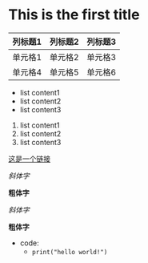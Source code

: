 # This is the first title

| 列标题1 | 列标题2 | 列标题3 |
| ------ | ------ | ------ |
| 单元格1 | 单元格2 | 单元格3 |
| 单元格4 | 单元格5 | 单元格6 |

- list content1
- list content2
- list content3

1. list content1
2. list content2
3. list content3

[这是一个链接](https://example.com)



*斜体字*

**粗体字**

_斜体字_

**粗体字**

- code:
    - ``print("hello world!")``